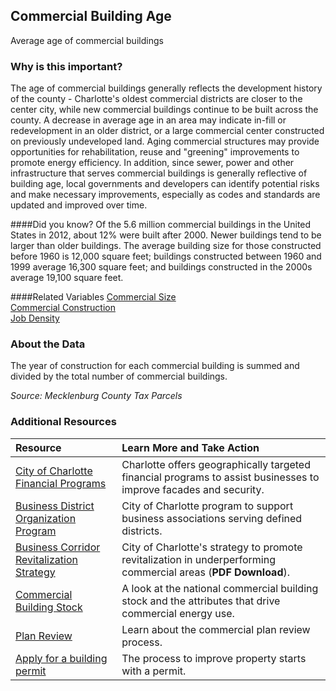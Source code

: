 ## Commercial Building Age
Average age of commercial buildings

### Why is this important?
The age of commercial buildings generally reflects the development history of the county - Charlotte's oldest commercial districts are closer to the center city, while new commercial buildings continue to be built across the county. A decrease in average age in an area may indicate in-fill or redevelopment in an older district, or a large commercial center constructed on previously undeveloped land. Aging commercial structures may provide opportunities for rehabilitation, reuse and "greening" improvements to promote energy efficiency. In addition, since sewer, power and other infrastructure that serves commercial buildings is generally reflective of building age, local governments and developers can identify potential risks and make necessary improvements, especially as codes and standards are updated and improved over time.

####Did you know?
Of the 5.6 million commercial buildings in the United States in 2012, about 12% were built after 2000. Newer buildings tend to be larger than older buildings. The average building size for those constructed before 1960 is 12,000 square feet; buildings constructed between 1960 and 1999 average 16,300 square feet; and buildings constructed in the 2000s average 19,100 square feet.
 
####Related Variables
<a href="javascript:void(0)" onclick="model.metricId = 'm41'">Commercial Size</a>  
<a href="javascript:void(0)" onclick="model.metricId = 'm19'">Commercial Construction</a>  
<a href="javascript:void(0)" onclick="model.metricId = 'm75'">Job Density</a>  

### About the Data
The year of construction for each commercial building is summed and divided by the total number of commercial buildings.

_Source: Mecklenburg County Tax Parcels_

### Additional Resources
|Resource | Learn More and Take Action | 
|:--- | :--- |
|[City of Charlotte Financial Programs](http://charmeck.org/CITY/CHARLOTTE/NBS/ED/FINANCIALPROGRAMS/Pages/default.aspx)| Charlotte offers geographically targeted financial programs to assist businesses to improve facades and security.
|[Business District Organization Program](http://charmeck.org/city/charlotte/nbs/ed/financialprograms/pages/bdop.aspx) |City of Charlotte program to support business associations serving defined districts.
|[Business Corridor Revitalization Strategy](http://charmeck.org/city/charlotte/nbs/ed/revitalization/Documents/Business%20Corridor%20Plan%20March%2026,%202012%20Council%20Meeting%20Final.pdf)| City of Charlotte's strategy to promote revitalization in underperforming commercial areas (**PDF Download**).
|[Commercial Building Stock](http://www.eia.gov/consumption/commercial/index.cfm) | A look at the national commercial building stock and the attributes that drive commercial energy use.
|[Plan Review](http://charmeck.org/mecklenburg/county/LUESA/CodeEnforcement/PlanReview/Pages/default.aspx)| Learn about the commercial plan review process.
|[Apply for a building permit](http://charmeck.org/development/Pages/default.aspx)| The process to improve property starts with a permit.